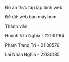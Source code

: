 Đồ án thực tập lập trình web 

Đề tài: web bán máy bơm

Thành viên:

Huỳnh Văn Nghĩa - 22130184

Phạm Trung Trí - 21130576

Lai Nhân Nghĩa - 22130185
